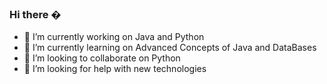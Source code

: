 ### Hi there �

- 🔭 I’m currently working on Java and Python
- 🌱 I’m currently learning on Advanced Concepts of Java and DataBases
- 👯 I’m looking to collaborate on Python
- 🤔 I’m looking for help with new technologies


